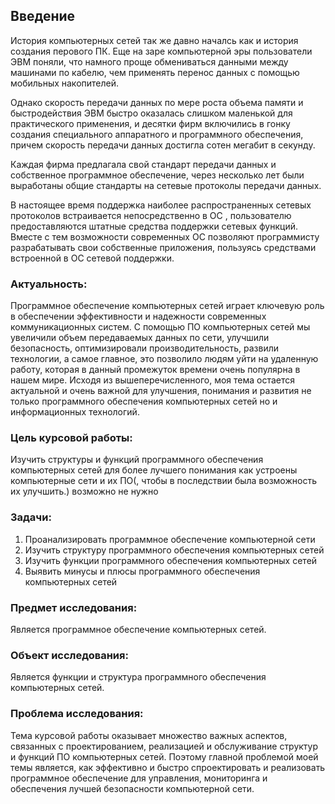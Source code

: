 ## Введение
История компьютерных сетей так же давно началсь как и история создания перового ПК. Еще на заре компьютерной эры пользователи ЭВМ поняли, что намного проще обмениваться данными между машинами по кабелю, чем применять перенос данных с помощью мобильных накопителей.

Однако скорость передачи данных по мере роста объема памяти и быстродействия ЭВМ быстро оказалась слишком маленькой для практического применения, и десятки фирм включились в гонку создания специального аппаратного и программного обеспечения, причем скорость передачи данных достигла сотен мегабит в секунду.

Каждая фирма предлагала свой стандарт передачи данных и собственное программное обеспечение, через несколько лет были выработаны общие стандарты на сетевые протоколы передачи данных.

В настоящее время поддержка  наиболее распространенных сетевых  протоколов встраивается непосредственно  в ОС , пользователю предоставляются штатные  средства поддержки сетевых функций. Вместе с тем возможности современных ОС позволяют программисту разрабатывать свои собственные приложения, пользуясь средствами встроенной в ОС сетевой поддержки.

### Актуальность:
Программное обеспечение компьютерных сетей играет ключевую роль в обеспечении эффективности и надежности современных коммуникационных систем.
С помощью ПО компьютерных сетей мы увеличили объем передаваемых данных по сети, улучшили безопасность, оптимизировали производительность, 
развили технологии, а самое главное, это позволило людям уйти на удаленную работу, которая в данный промежуток времени очень популярна в 
нашем мире. Исходя из вышеперечисленного, моя тема остается актуальной и очень важной для улучшения, понимания и развития не только программного обеспечения компьютерных сетей но и информационных технологий.

### Цель курсовой работы: 
Изучить структуры и функций программного обеспечения компьютерных сетей для более лучшего понимания как устроены компьютерные 
сети и их ПО(, чтобы в последствии была возможность их улучшить.) возможно не нужно

### Задачи:
1. Проанализировать программное обеспечение компьютерной сети
2. Изучить структуру программного обеспечения компьютерных сетей
3. Изучить функции программного обеспечения компьютерных сетей
4. Выявить минусы и плюсы программного обеспечения компьютерных сетей

### Предмет исследования:
Является программное обеспечение компьютерных сетей.

### Объект исследования:
Является функции и структура программного обеспечения компьютерных сетей.

### Проблема исследования:
Тема курсовой работы оказывает множество важных аспектов, связанных с проектированием, реализацией и обслуживание структур и функций ПО компьютерных сетей. Поэтому главной проблемой моей темы является, как эффективно и быстро спроектировать и реализовать программное обеспечение для управления, мониторинга и обеспечения лучшей безопасности компьютерной сети.
